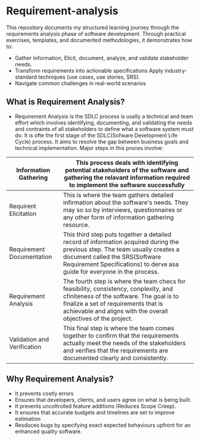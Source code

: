 # Requirement-analysis

This repository documents my structured learning journey through the requirements analysis phase of software development. Through practical exercises, templates, and documented methodologies, it demonstrates how to:
* Gather Information, Elicit, document, analyze, and validate stakeholder needs.
* Transform requirements into actionable specifications Apply industry-standard techniques (use cases, use stories, SRS).
* Navigate common challenges in real-world scenarios

## What is Requirement Analysis?
* Requirement Analysis is the SDLC process is usally a technical and team effort which involves identifying, documenting, and validating the needs and contraints of all stakeholders to define what a software system must do. It is ofte the first stage of the SDLC(Sofware Development Life Cycle) process. It aims to resolve the gap between business goals and technical implementation. Major steps in this proces involve:


|Information Gathering| This process deals with identifying potential stakeholders of the software and gathering the relavant information required to implement the software successfully|
|---------------|--------------|
|Requirent Elicitation| This is where the team gathers detailed infirmation about the software's needs. They may so so by interviews, questionnaires or any other form of information gathering resource.| 
|Requirement Documentation| This third step puts together a detailed record of information acquired during the previous step. The team usually creates a document called the SRS(Software Requirement Specifications) to derve asa guide for everyone in the process.|
|Requirement Analysis| The fourth step is where the team checs for feasibility, consistency, conplexity, and cfiniteness of the software. The goal is to finalize a set of requirements that is achievable and aligns with the overall objectives of the project.|
|Validation and Verification| This final step is where the team comes together to confirm that the requirements actually meet the needs of the stakeholders and verifies that the requirements are documented clearly and consistently.| 

## Why Requirement Analysis?
* It prevents costly errors
* Ensures that developers, clients, and users agree on what is being built.
* It prevents uncoltrolled feature additions (Reduces Scope Creep).
* It ensures that accurate budgets and timelines are set to improve estimation
* Resduces bugs by specifying exact expected behaviours upfront for an enhanced quality software. 
